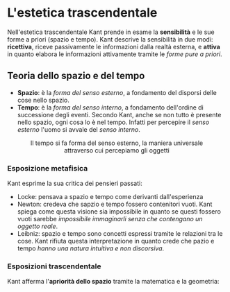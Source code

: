 # L'estetica trascendentale
Nell'estetica trascendentale Kant prende in esame la **sensibilità** e le sue forme a priori (spazio e tempo). Kant descrive la sensibilità in due modi: **ricettiva**, riceve passivamente le informazioni dalla realtà esterna, e **attiva** in quanto elabora le informazioni attivamente tramite le *forme pure a priori*.
## Teoria dello spazio e del tempo
- **Spazio**: è la *forma del senso esterno*, a fondamento del disporsi delle cose nello spazio. 
- **Tempo**: è la *forma del senso interno*, a fondamento dell'ordine di successione degli eventi.
Secondo Kant, anche se non tutto è presente nello spazio, ogni cosa lo è nel tempo. Infatti per percepire il *senso esterno* l'uomo si avvale del *senso interno*.
<p style="text-align: center;padding-left: 2em; padding-right: 2em">  Il tempo si fa forma del senso esterno, la maniera universale attraverso cui percepiamo gli oggetti </p>

### Esposizione metafisica
Kant esprime la sua critica dei pensieri passati:
- Locke: pensava a spazio e tempo come derivanti dall'esperienza
- Newton: credeva che sapzio e tempo fossero contenitori vuoti. 
  Kant spiega come questa visione sia impossibile in quanto se questi fossero vuoti sarebbe *impossibile immaginarli senza che contengano un oggetto reale*.
- Leibniz: spazio e tempo sono concetti espressi tramite le relazioni tra le cose. Kant rifiuta questa interpretazione in quanto crede che pazio e tempo *hanno una natura intuitiva e non discorsiva*.

### Esposizioni trascendentale
Kant afferma l'**apriorità dello spazio** tramite la matematica e la geometria:

